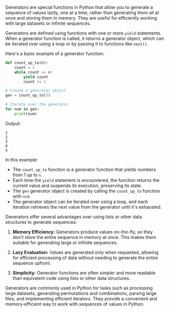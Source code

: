 Generators are special functions in Python that allow you to generate a sequence of values lazily, one at a time, rather than generating them all at once and storing them in memory. They are useful for efficiently working with large datasets or infinite sequences.

Generators are defined using functions with one or more `yield` statements. When a generator function is called, it returns a generator object, which can be iterated over using a loop or by passing it to functions like `next()`.

Here's a basic example of a generator function:

```python
def count_up_to(n):
    count = 1
    while count <= n:
        yield count
        count += 1

# Create a generator object
gen = count_up_to(5)

# Iterate over the generator
for num in gen:
    print(num)
```

Output:

```
1
2
3
4
5
```

In this example:

- The `count_up_to` function is a generator function that yields numbers from 1 up to `n`.
- Each time the `yield` statement is encountered, the function returns the current value and suspends its execution, preserving its state.
- The `gen` generator object is created by calling the `count_up_to` function with `n=5`.
- The generator object can be iterated over using a loop, and each iteration retrieves the next value from the generator until it's exhausted.

Generators offer several advantages over using lists or other data structures to generate sequences:

1. **Memory Efficiency:** Generators produce values on-the-fly, so they don't store the entire sequence in memory at once. This makes them suitable for generating large or infinite sequences.

2. **Lazy Evaluation:** Values are generated only when requested, allowing for efficient processing of data without needing to generate the entire sequence upfront.

3. **Simplicity:** Generator functions are often simpler and more readable than equivalent code using lists or other data structures.

Generators are commonly used in Python for tasks such as processing large datasets, generating permutations and combinations, parsing large files, and implementing efficient iterators. They provide a convenient and memory-efficient way to work with sequences of values in Python.
